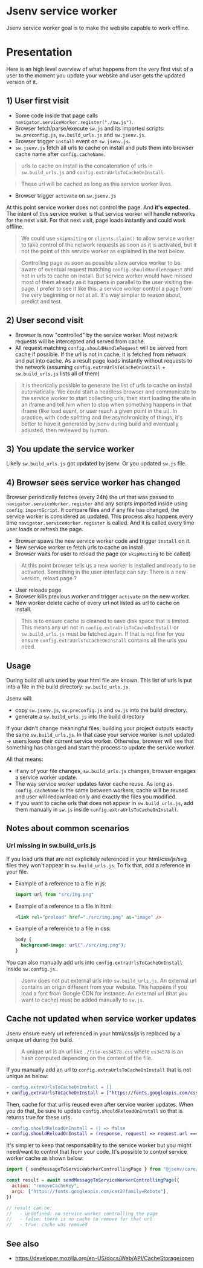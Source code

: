 # Jsenv service worker

Jsenv service worker goal is to make the website capable to work offline.

# Presentation

Here is an high level overview of what happens from the very first visit of a user to the moment you update your website and user gets the updated version of it.

## 1) User first visit

- Some code inside that page calls `navigator.serviceWorker.register("./sw.js")`.
- Browser fetch/parse/execute `sw.js` and its imported scripts: `sw.preconfig.js`, `sw.build_urls.js` and `sw.jsenv.js`.
- Browser trigger `install` event on `sw.jsenv.js`.
- `sw.jsenv.js` fetch all urls to cache on install and puts them into browser cache name after `config.cacheName`.

> urls to cache on install is the concatenation of urls in `sw.build_urls.js` and `config.extraUrlsToCacheOnInstall`.

> These url will be cached as long as this service worker lives.

- Browser trigger `activate` on `sw.jsenv.js`

At this point service worker does not control the page. And **it's expected**. The intent of this service worker is that service worker will handle networks for the next visit. For that next visit, page loads instantly and could work offline.

> We could use `skipWaiting` or `clients.claim()` to allow service worker to take control of the network requests as soon as it is activated, but it not the point of this service worker as explained in the text below.

> Controlling page as soon as possible allow service worker to be aware of eventual request matching `config.shouldHandleRequest` and not in urls to cache on install. But service worker would have missed most of them already as it happens in parallel to the user visiting the page. I prefer to see it like this: a service worker control a page from the very beginning or not at all. It's way simpler to reason about, predict and test.

## 2) User second visit

- Browser is now "controlled" by the service worker. Most network requests will be intercepted and served from cache.
- All request matching `config.shouldHandleRequest` will be served from cache if possible. If the url is not in cache, it is fetched from network and put into cache. As a result page loads instantly without requests to the network (assuming `config.extraUrlsToCacheOnInstall` + `sw.build_urls.js` lists all of them)

> It is theorically possible to generate the list of urls to cache on install automatically. We could start a headless browser and communicate to the service worker to start collecting urls, then start loading the site in an iframe and tell him when to stop when something happens in that iframe (like load event, or user reach a given point in the ui). In practice, with code splitting and the asynchronicity of things, it's better to have it generated by jsenv during build and eventually adjusted, then reviewed by human.

## 3) You update the service worker

Likely `sw.build_urls.js` got updated by jsenv. Or you updated `sw.js` file.

## 4) Browser sees service worker has changed

Browser periodically fetches (every 24h) the url that was passed to `navigator.serviceWorker.register` and any scripts imported inside using `config.importScript`. It compare files and if any file has changed, the service worker is considered as updated. This process also happens every time `navigator.serviceWorker.register` is called. And it is called every time user loads or refresh the page.

- Browser spaws the new service worker code and trigger `install` on it.
- New service worker re fetch urls to cache on install.
- Browser waits for user to reload the page (or `skipWaiting` to be called)

> At this point browser tells us a new worker is installed and ready to be activated. Something in the user interface can say: There is a new version, reload page ?

- User reloads page
- Browser kills previous worker and trigger `activate` on the new worker.
- New worker delete cache of every url not listed as url to cache on install.

> This is to ensure cache is cleaned to save disk space that is limited. This means any url not in `config.extraUrlsToCacheOnInstall` or `sw.build_urls.js` must be fetched again. If that is not fine for you ensure `config.extraUrlsToCacheOnInstall` contains all the urls you need.

## Usage

During build all urls used by your html file are known. This list of urls is put into a file in the build directory: `sw.build_urls.js`.

Jsenv will:

- copy `sw.jsenv.js`, `sw.preconfig.js` and `sw.js` into the build directory.
- generate a `sw.build_urls.js` into the build directory

If your didn't change meaningful files, building your project outputs exactly the same `sw.build_urls.js`. In that case your service worker is not updated -> users keep their current service worker. Otherwise, browser will see that something has changed and start the process to update the service worker.

All that means:

- if any of your file changes, `sw.build_urls.js` changes, browser engages a service worker update.
- The way service worker updates favor cache reuse. As long as `config.cacheName` is the same between workers, cache will be reused and user will redownload only and exactly the files you modified.
- If you want to cache urls that does not appear in `sw.build_urls.js`, add them manually in `sw.js` inside `config.extraUrlsToCacheOnInstall`.

## Notes about common scenarios

### Url missing in sw.build_urls.js

If you load urls that are not explicitely referenced in your html/css/js/svg files they won't appear in `sw.build_urls.js`. To fix that, add a reference in your file.

- Example of a reference to a file in js:

  ```js
  import url from "src/img.png"
  ```

- Example of a reference to a file in html:

  ```html
  <link rel="preload" href="./src/img.png" as="image" />
  ```

- Example of a reference to a file in css:

  ```css
  body {
    background-image: url("./src/img.png");
  }
  ```

You can also manually add urls into `config.extraUrlsToCacheOnInstall` inside `sw.config.js`.

> Jsenv does not put external urls into `sw.build_urls.js`. An external url contains an origin different from your website. This happens if you load a font from Google CDN for instance. An external url (that you want to cache) must be added manually to `sw.js`.

## Cache not updated when service worker updates

Jsenv ensure every url referenced in your html/css/js is replaced by a unique url during the build.

> A unique url is an url like `./file-es34578.css` where `es34578` is an hash computed depending on the content of the file.

If you manually add an url to `config.extraUrlsToCacheOnInstall` that is not unique as below:

```diff
- config.extraUrlsToCacheOnInstall = []
+ config.extraUrlsToCacheOnInstall = ["https://fonts.googleapis.com/css2?family=Roboto"]
```

Then, cache for that url is reused even after service worker updates. When you do that, be sure to update `config.shouldReloadOnInstall` so that is returns true for these urls

```diff
- config.shouldReloadOnInstall = () => false
+ config.shouldReloadOnInstall = (response, request) => request.url === "https://fonts.googleapis.com/css2?family=Roboto"
```

It's simpler to keep that responsability to the service worker but you might need/want to control that from your code. It's possible to control service worker cache as shown below:

```js
import { sendMessageToServiceWorkerControllingPage } from "@jsenv/core/src/service-worker.js"

const result = await sendMessageToServiceWorkerControllingPage({
  action: "removeCacheKey",
  args: ["https://fonts.googleapis.com/css2?family=Roboto"],
})

// result can be:
//   - undefined: no service worker controlling the page
//   - false: there is no cache to remove for that url
//   - true: cache was removed
```

## See also

- https://developer.mozilla.org/en-US/docs/Web/API/CacheStorage/open
